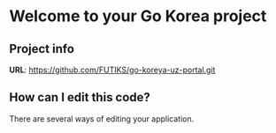 # Welcome to your Go Korea project

## Project info

**URL**: https://github.com/FUTIKS/go-koreya-uz-portal.git

## How can I edit this code?

There are several ways of editing your application.


